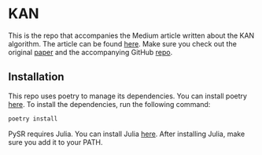 # KAN

This is the repo that accompanies the Medium article written about the KAN algorithm. The article can be found [here](https://medium.com/@theo.wolf). Make sure you check out the original [paper](https://arxiv.org/pdf/2404.19756) and the accompanying GitHub [repo](https://github.com/KindXiaoming/pykan).


## Installation
This repo uses poetry to manage its dependencies. You can install poetry [here](https://python-poetry.org/). To install the dependencies, run the following command:

```bash
poetry install
```

PySR requires Julia. You can install Julia [here](https://julialang.org/downloads/). After installing Julia, make sure you add it to your PATH.
